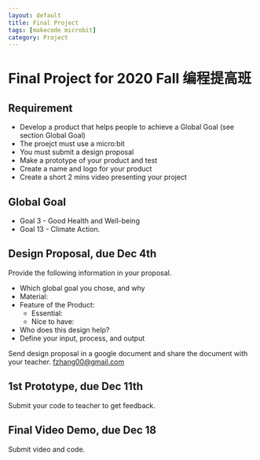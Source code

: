 ```yaml
---
layout: default
title: Final Project
tags: [makecode microbit]
category: Project
---
```


# Final Project for 2020 Fall 编程提高班

## Requirement

- Develop a product that helps people to achieve a Global Goal (see section Global Goal)
- The proejct must use a micro:bit
- You must submit a design proposal
- Make a prototype of your product and test
- Create a name and logo for your product
- Create a short 2 mins video presenting your project

## Global Goal

- Goal 3 - Good Health and Well-being
- Goal 13 - Climate Action.

## Design Proposal, due Dec 4th

Provide the following information in your proposal.

- Which global goal you chose, and why
- Material:
- Feature of the Product:
    - Essential:
    - Nice to have:
- Who does this design help?
- Define your input, process, and output

Send design proposal in a google document and share the document with your teacher. fzhang00@gmail.com

## 1st Prototype, due Dec 11th

Submit your code to teacher to get feedback. 

## Final Video Demo, due Dec 18

Submit video and code.
